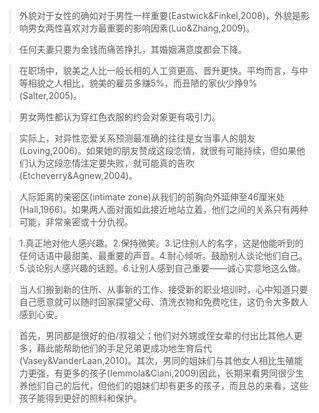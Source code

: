> 外貌对于女性的确如对于男性一样重要(Eastwick&Finkel,2008)，外貌是影响男女两性喜欢对方最重要的影响因素(Luo&Zhang,2009)。

> 任何夫妻只要为金钱而痛苦挣扎，其婚姻满意度都会下降。

> 在职场中，貌美之人比一般长相的人工资更高、晋升更快。平均而言，与中等相貌之人相比，貌美的雇员多赚5%，而丑陋的家伙少挣9%(Salter,2005)。

> 男女两性都认为穿红色衣服的约会对象更有吸引力。

> 实际上，对异性恋爱关系预测最准确的往往是女当事人的朋友(Loving,2006)。如果她的朋友赞成这段恋情，就很有可能持续，但如果他们认为这段恋情注定要失败，就可能真的告吹(Etcheverry&Agnew,2004)。

> 人际距离的亲密区(intimate zone)从我们的前胸向外延伸至46厘米处(Hall,1966)。​如果两人面对面如此接近地站立着，他们之间的关系只有两种可能，非常亲密或十分仇视。

> 1.真正地对他人感兴趣。2.保持微笑。3.记住别人的名字，这是他能听到的任何话语中最甜美、最重要的声音。4.耐心倾听。鼓励别人谈论他们自己。5.谈论别人感兴趣的话题。6.让别人感到自己重要——诚心实意地这么做。

> 当人们搬到新的住所、从事新的工作、接受新的职业培训时，心中知道只要自己愿意就可以随时回家探望父母、清洗衣物和免费吃住，这仍令大多数人感到心安。

> 首先，男同都是很好的伯/叔祖父；他们对外甥或侄女辈的付出比其他人更多，藉此能帮助他们的手足兄弟更成功地生育后代(Vasey&VanderLaan,2010)。其次，男同的姐妹们与其他女人相比生殖能力更强，有更多的孩子(Iemmola&Ciani,2009)因此，长期来看男同很少生养他们自己的后代，但他们的姐妹们却有更多的孩子，而且总的来看，这些孩子能得到更好的照料和保护。
